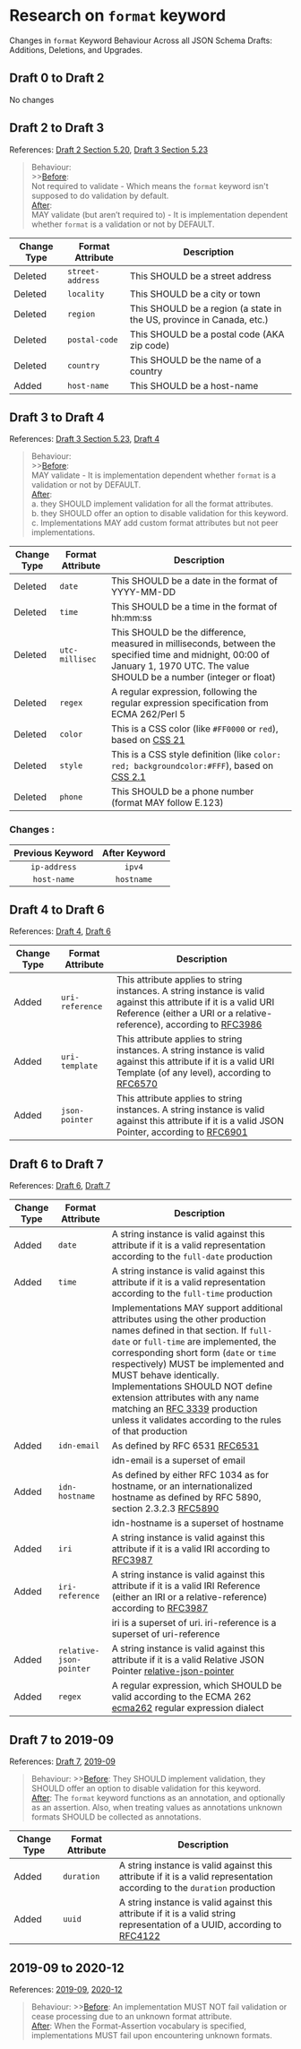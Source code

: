 # Research on `format` keyword 
Changes in `format` Keyword Behaviour Across all JSON Schema Drafts: Additions, Deletions, and Upgrades.

## Draft 0 to Draft 2 
No changes

## Draft 2 to Draft 3

References: [Draft 2 Section 5.20](https://json-schema.org/draft-02/draft-zyp-json-schema-02.txt), [Draft 3 Section 5.23](https://json-schema.org/draft-03/draft-zyp-json-schema-03.pdf)

> Behaviour:   
      >>[Before](https://json-schema.org/draft-02/draft-zyp-json-schema-02.txt):      
        Not required to validate - Which means the `format` keyword isn't supposed to do validation by default.  
        [After](https://json-schema.org/draft-03/draft-zyp-json-schema-03.pdf):   
        MAY validate (but aren’t required to) - It is implementation dependent whether `format` is a validation or not by DEFAULT.

| Change Type | Format Attribute | Description                                                      |
|-------------|------------------|------------------------------------------------------------------|
| Deleted     | `street-address`  | This SHOULD be a street address                               |
| Deleted     | `locality`         | This SHOULD be a city or town                                 |
| Deleted     | `region`           | This SHOULD be a region (a state in the US, province in Canada, etc.) |
| Deleted     | `postal-code`      | This SHOULD be a postal code (AKA zip code)                    |
| Deleted     | `country`          | This SHOULD be the name of a country|
| Added       | `host-name`        | This SHOULD be a host-name                                     |

## Draft 3 to Draft 4

References: [Draft 3 Section 5.23](https://json-schema.org/draft-03/draft-zyp-json-schema-03.pdf), [Draft 4](https://json-schema.org/draft-04/draft-fge-json-schema-validation-00#rfc.section.7
)

> Behaviour:  
      >>[Before](https://json-schema.org/draft-03/draft-zyp-json-schema-03.pdf):  
      MAY validate - It is implementation dependent whether `format` is a validation or not by DEFAULT.   
      [After](https://json-schema.org/draft-04/draft-fge-json-schema-validation-00#rfc.section.7.2):  
      a. they SHOULD implement validation for all the format attributes.   
      b. they SHOULD offer an option to disable validation for this keyword.  
      c. Implementations MAY add custom format attributes but not peer implementations.

| Change Type | Format Attribute | Description                                                                                 |
|-------------|------------------|---------------------------------------------------------------------------------------------|
| Deleted     | `date`             | This SHOULD be a date in the format of YYYY-MM-DD                                          |
| Deleted     | `time`             | This SHOULD be a time in the format of hh:mm:ss                                            |
| Deleted     | `utc-millisec`     | This SHOULD be the difference, measured in milliseconds, between the specified time and midnight, 00:00 of January 1, 1970 UTC. The value SHOULD be a number (integer or float) |
| Deleted     | `regex`            | A regular expression, following the regular expression specification from ECMA 262/Perl 5  |
| Deleted     | `color`            | This is a CSS color (like `#FF0000` or `red`), based on [CSS 21](https://www.w3.org/TR/2007/CR-CSS21-20070719/)                          |
| Deleted     | `style`            | This is a CSS style definition (like `color: red; backgroundcolor:#FFF`), based on [CSS 2.1](https://www.w3.org/TR/2007/CR-CSS21-20070719/) |
| Deleted     | `phone`            | This SHOULD be a phone number (format MAY follow E.123)                                  |

### Changes :

| Previous Keyword   | After Keyword |
| :-----------:      |  :---------:  | 
| `ip-address`       | `ipv4`        |
| `host-name`        | `hostname`    | 

## Draft 4 to Draft 6

References: [Draft 4](https://json-schema.org/draft-04/draft-fge-json-schema-validation-00#rfc.section.7
),
[Draft 6](https://json-schema.org/draft-06/draft-wright-json-schema-validation-01#rfc.section.8)

| Change Type | Format Attribute | Description                                                                                                          |
|-------------|------------------|----------------------------------------------------------------------------------------------------------------------|
| Added       | `uri-reference`    | This attribute applies to string instances. A string instance is valid against this attribute if it is a valid URI Reference (either a URI or a relative-reference), according to [RFC3986](https://www.rfc-editor.org/info/rfc3986) |
| Added       | `uri-template`     | This attribute applies to string instances. A string instance is valid against this attribute if it is a valid URI Template (of any level), according to [RFC6570](https://www.rfc-editor.org/info/rfc6570)                          |
| Added       | `json-pointer`     | This attribute applies to string instances. A string instance is valid against this attribute if it is a valid JSON Pointer, according to [RFC6901](https://www.rfc-editor.org/info/rfc6901)                                            |

## Draft 6 to Draft 7

References: [Draft 6](https://json-schema.org/draft-06/draft-wright-json-schema-validation-01#rfc.section.8), [Draft 7](https://json-schema.org/draft-07/draft-handrews-json-schema-validation-01#rfc.section.7)

| Change Type | Format Attribute           | Description                                                                                                          |
|-------------|----------------------------|----------------------------------------------------------------------------------------------------------------------|
| Added       | `date`                       | A string instance is valid against this attribute if it is a valid representation according to the `full-date` production                                |
| Added       | `time`                       | A string instance is valid against this attribute if it is a valid representation according to the `full-time` production                                |
|             |                            | Implementations MAY support additional attributes using the other production names defined in that section. If `full-date` or `full-time` are implemented, the corresponding short form (`date` or `time` respectively) MUST be implemented and MUST behave identically. Implementations SHOULD NOT define extension attributes with any name matching an [RFC 3339](https://www.rfc-editor.org/info/rfc3339) production unless it validates according to the rules of that production |
| Added       | `idn-email`                  | As defined by RFC 6531 [RFC6531](https://www.rfc-editor.org/info/rfc6531) |
| | |idn-email is a superset of email              |
| Added       | `idn-hostname`               | As defined by either RFC 1034 as for hostname, or an internationalized hostname as defined by RFC 5890, section 2.3.2.3 [RFC5890](https://www.rfc-editor.org/info/rfc5890)  |
|||idn-hostname is a superset of hostname|
| Added       | `iri`                        | A string instance is valid against this attribute if it is a valid IRI according to [RFC3987](https://www.rfc-editor.org/info/rfc3987)                                                          |
| Added       | `iri-reference`              | A string instance is valid against this attribute if it is a valid IRI Reference (either an IRI or a relative-reference) according to [RFC3987](https://www.rfc-editor.org/info/rfc3987)  |
|||iri is a superset of uri. iri-reference is a superset of uri-reference |
| Added       | `relative-json-pointer`      | A string instance is valid against this attribute if it is a valid Relative JSON Pointer [relative-json-pointer](https://json-schema.org/draft-07/draft-handrews-json-schema-validation-01#relative-json-pointer) |
| Added       | `regex`                      | A regular expression, which SHOULD be valid according to the ECMA 262 [ecma262](https://262.ecma-international.org/12.0/index.html) regular expression dialect                                               |

## Draft 7 to 2019-09

References: [Draft 7](https://json-schema.org/draft-07/draft-handrews-json-schema-validation-01#rfc.section.7), [2019-09](https://json-schema.org/draft/2019-09/draft-handrews-json-schema-validation-02#rfc.section.7)

> Behaviour: 
      >>[Before](https://json-schema.org/draft-07/draft-handrews-json-schema-validation-01#rfc.section.7.2): They SHOULD implement validation, they SHOULD offer an option to disable validation for this keyword.  
      [After](https://json-schema.org/draft/2019-09/draft-handrews-json-schema-validation-02#rfc.section.7.2): The `format` keyword functions as an annotation, and optionally as an assertion. Also, when treating values as annotations unknown formats SHOULD be collected as annotations.

| Change Type | Format Attribute | Description |
|-------------|------------------|-------------|
| Added       | `duration`         | A string instance is valid against this attribute if it is a valid representation according to the `duration` production |
| Added       | `uuid`             | A string instance is valid against this attribute if it is a valid string representation of a UUID, according to [RFC4122](https://www.ietf.org/rfc/rfc4122.txt) |

## 2019-09 to 2020-12

References: [2019-09](https://json-schema.org/draft/2019-09/draft-handrews-json-schema-validation-02#rfc.section.7), [2020-12](https://json-schema.org/draft/2020-12/draft-bhutton-json-schema-validation-01#section-7)

> Behaviour: 
      >>[Before](https://json-schema.org/draft/2019-09/draft-handrews-json-schema-validation-02#rfc.section.7.2.3): An implementation MUST NOT fail validation or cease processing due to an unknown format attribute.  
      [After](https://json-schema.org/draft/2020-12/draft-bhutton-json-schema-validation-01#section-7.2.3): When the Format-Assertion vocabulary is specified, implementations MUST fail upon encountering unknown formats.
